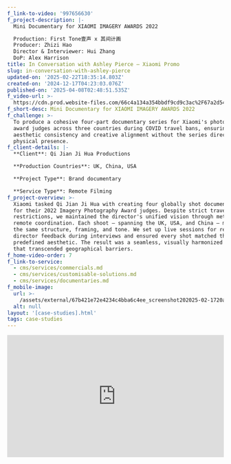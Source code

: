 ```yaml
---
f_link-to-video: '997656630'
f_project-description: |-
  Mini Documentary for XIAOMI IMAGERY AWARDS 2022

  Production: First Tone壹声 x 其间计画  
  Producer: Zhizi Hao  
  Director & Interviewer: Hui Zhang  
  DoP: Alex Harrison
title: In Conversation with Ashley Pierce ‒ Xiaomi Promo
slug: in-conversation-with-ashley-pierce
updated-on: '2025-02-22T18:35:14.803Z'
created-on: '2024-12-17T04:23:03.076Z'
published-on: '2025-04-08T02:48:51.535Z'
f_video-url: >-
  https://cdn.prod.website-files.com/66c4a134a354bbdf9cd9c3ac%2F67a2d5444cb50ce92b3a73aa_Ashley%20Pierce-transcode.mp4
f_short-desc: Mini Documentary for XIAOMI IMAGERY AWARDS 2022
f_challenge: >-
  To produce a cohesive four-part documentary series for Xiaomi's photography
  award judges across three countries during COVID travel bans, ensuring
  aesthetic consistency and creative alignment without the series director's
  physical presence.
f_client-details: |-
  **Client**: Qi Jian Ji Hua Productions

  **Production Countries**: UK, China, USA

  **Project Type**: Brand documentary

  **Service Type**: Remote Filming
f_project-overview: >-
  Xiaomi tasked Qi Jian Ji Hua with creating four globally shot documentaries
  for their 2022 Imagery Photography Award judges. Despite strict travel
  restrictions, we maintained the director's unified vision through meticulous
  remote coordination. Each shoot ‒ spanning the UK, USA, and China ‒ mirrored
  the same structure, framing, and tone. We set up live sessions for real-time
  director feedback during interviews and ensured every shot matched the
  predefined aesthetic. The result was a seamless, visually harmonized series
  that transcended geographical barriers.
f_home-video-order: 7
f_link-to-service:
  - cms/services/commercials.md
  - cms/services/customisable-solutions.md
  - cms/services/documentaries.md
f_mobile-image:
  url: >-
    /assets/external/67b421e72e4234c4bba6c4ee_screenshot202025-02-1720at2021.03.18.avif
  alt: null
layout: '[case-studies].html'
tags: case-studies
---
```


<div style="padding:56.25% 0 0 0;position:relative;"><iframe src="https://player.vimeo.com/video/997656630?badge=0&amp;autopause=0&amp;player\_id=0&amp;app\_id=58479" frameborder="0" allow="autoplay; fullscreen; picture-in-picture; clipboard-write" style="position:absolute;top:0;left:0;width:100%;height:100%;" title="In conversation with Ashley Pearce"></iframe></div><script src="https://player.vimeo.com/api/player.js"></script>
